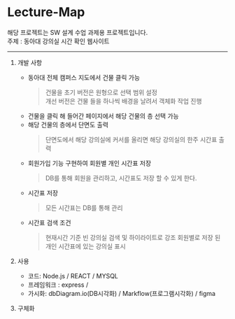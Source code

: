 # Lecture-Map
해당 프로젝트는 SW 설계 수업 과제용 프로젝트입니다.  
주제 : 동아대 강의실 시간 확인 웹사이트
***
   1. 개발 사항
      * 동아대 전체 캠퍼스 지도에서 건물 클릭 가능
         > 건물을 초기 버전은 원형으로 선택 범위 설정  
         > 개선 버전은 건물 들을 하나씩 배경을 날려서 객체화 작업 진행
      * 건물을 클릭 해 들어간 페이지에서 해당 건물의 층 선택 가능
      * 해당 건물의 층에서 단면도 출력
         > 단면도에서 해당 강의실에 커서를 올리면 해당 강의실의 한주 시간표 출력
      * 회원가입 기능 구현하여 회원별 개인 시간표 저장
         > DB를 통해 회원을 관리하고, 시간표도 저장 할 수 있게 한다.
      * 시간표 저장
         > 모든 시간표는 DB를 통해 관리
      * 시간표 검색 조건
         > 현재시간 기준 빈 강의실 검색 및 하이라이트로 강조
         > 회원별로 저장 된 개인 시간표에 있는 강의실 표시
  
   2. 사용
      * 코드: Node.js / REACT / MYSQL
      * 프레임워크 : express / 
      * 가시화: dbDiagram.io(DB시각화) / Markflow(프로그램시각화) / figma
   
   3. 구체화
